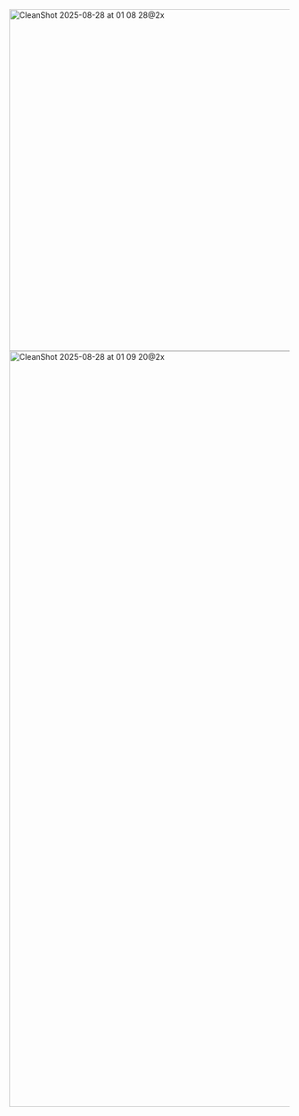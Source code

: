 <img width="2116" height="614" alt="CleanShot 2025-08-28 at 01 08 28@2x" src="https://github.com/user-attachments/assets/661de67c-9a46-4ae1-8ec9-c6b71258ebbe" />

<img width="2106" height="1358" alt="CleanShot 2025-08-28 at 01 09 20@2x" src="https://github.com/user-attachments/assets/a93f7faf-73e6-41e0-ad32-7c2aede92036" />
